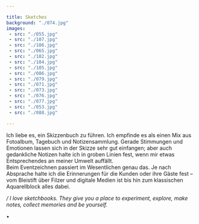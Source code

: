 ```yaml
---

title: Sketches
background: "./074.jpg"
images:
 - src: "./055.jpg"
 - src: "./107.jpg"
 - src: "./106.jpg"
 - src: "./065.jpg"
 - src: "./102.jpg"
 - src: "./104.jpg"
 - src: "./105.jpg"
 - src: "./086.jpg"
 - src: "./079.jpg"
 - src: "./071.jpg"
 - src: "./073.jpg"
 - src: "./076.jpg"
 - src: "./077.jpg"
 - src: "./053.jpg"
 - src: "./088.jpg"

---
```


Ich liebe es, ein Skizzenbuch zu führen. Ich empfinde es als einen Mix aus Fotoalbum, Tagebuch und Notizensammlung.
Gerade Stimmungen und Emotionen lassen sich in der Skizze sehr gut einfangen; aber auch gedankliche Notizen halte ich in groben Linien fest, wenn mir etwas Entsprechendes an meiner Umwelt auffällt.  
Beim Eventzeichnen passiert im Wesentlichen genau das. Je nach Absprache halte ich die Erinnerungen für die Kunden oder ihre Gäste fest – vom Bleistift über Filzer und digitale Medien ist bis hin zum klassischen Aquarellblock alles dabei.

*/ I love sketchbooks. They give you a place to experiment, explore, make notes, collect memories and be yourself.*

• 